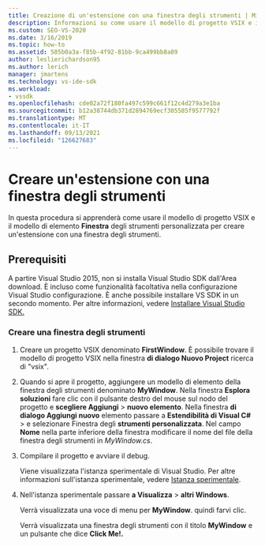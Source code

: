 ```yaml
---
title: Creazione di un'estensione con una finestra degli strumenti | Microsoft Docs
description: Informazioni su come usare il modello di progetto VSIX e il modello di elemento Finestra degli strumenti personalizzata per creare un'estensione con una finestra degli strumenti.
ms.custom: SEO-VS-2020
ms.date: 3/16/2019
ms.topic: how-to
ms.assetid: 585b0a3a-f85b-4f92-81bb-9ca499bb8a89
author: leslierichardson95
ms.author: lerich
manager: jmartens
ms.technology: vs-ide-sdk
ms.workload:
- vssdk
ms.openlocfilehash: cde02a72f180fa497c599c661f12c4d279a3e1ba
ms.sourcegitcommit: b12a38744db371d2894769ecf305585f9577792f
ms.translationtype: MT
ms.contentlocale: it-IT
ms.lasthandoff: 09/13/2021
ms.locfileid: "126627683"
---
```

# <a name="create-an-extension-with-a-tool-window"></a>Creare un'estensione con una finestra degli strumenti

In questa procedura si apprenderà come usare il modello di progetto VSIX e il modello di elemento **Finestra** degli strumenti personalizzata per creare un'estensione con una finestra degli strumenti.

## <a name="prerequisites"></a>Prerequisiti

 A partire Visual Studio 2015, non si installa Visual Studio SDK dall'Area download. È incluso come funzionalità facoltativa nella configurazione Visual Studio configurazione. È anche possibile installare VS SDK in un secondo momento. Per altre informazioni, vedere [Installare Visual Studio SDK.](../extensibility/installing-the-visual-studio-sdk.md)

### <a name="create-a-tool-window"></a>Creare una finestra degli strumenti

1. Creare un progetto VSIX denominato **FirstWindow**. È possibile trovare il modello di progetto VSIX nella finestra **di dialogo Nuovo Project** ricerca di "vsix".

2. Quando si apre il progetto, aggiungere un modello di elemento della finestra degli strumenti denominato **MyWindow**. Nella finestra **Esplora soluzioni** fare clic con il pulsante destro del mouse sul nodo del progetto e **scegliere Aggiungi**  >  **nuovo elemento**. Nella finestra **di dialogo Aggiungi nuovo** elemento passare a **Estendibilità di Visual C#**  >   e selezionare Finestra degli **strumenti personalizzata**. Nel campo **Nome** nella parte inferiore della finestra modificare il nome del file della finestra degli strumenti in *MyWindow.cs*.

3. Compilare il progetto e avviare il debug.

   Viene visualizzata l'istanza sperimentale di Visual Studio. Per altre informazioni sull'istanza sperimentale, vedere [Istanza sperimentale](../extensibility/the-experimental-instance.md).

4. Nell'istanza sperimentale passare **a Visualizza**  >  **altri Windows**.

   Verrà visualizzata una voce di menu per **MyWindow**. quindi farvi clic.

   Verrà visualizzata una finestra degli strumenti con il titolo **MyWindow** e un pulsante che dice **Click Me!.**
